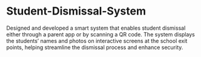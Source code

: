 # Student-Dismissal-System
Designed and developed a smart system that enables student dismissal either through a parent app or by scanning a QR code. The system displays the students’ names and photos on interactive screens at the school exit points, helping streamline the dismissal process and enhance security.
